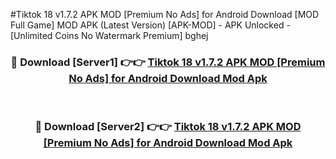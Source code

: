 #Tiktok 18 v1.7.2 APK MOD [Premium No Ads] for Android Download [MOD Full Game] MOD APK (Latest Version) [APK-MOD] - APK Unlocked - [Unlimited Coins No Watermark Premium] bghej



<div align="center">

<h3>🔴 Download [Server1] 👉👉 <a href="https://momento.my/?title=Tiktok_18_v1.7.2_APK_MOD_[Premium_No_Ads]_for_Android_Download">Tiktok 18 v1.7.2 APK MOD [Premium No Ads] for Android Download Mod Apk</a></h3><br>

<h3>🔴 Download [Server2] 👉👉 <a href="https://momento.my/?title=Tiktok_18_v1.7.2_APK_MOD_[Premium_No_Ads]_for_Android_Download">Tiktok 18 v1.7.2 APK MOD [Premium No Ads] for Android Download Mod Apk</a></h3>
</div>
